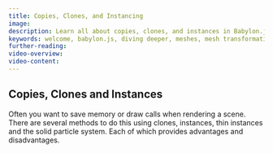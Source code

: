 ```yaml
---
title: Copies, Clones, and Instancing
image: 
description: Learn all about copies, clones, and instances in Babylon.js.
keywords: welcome, babylon.js, diving deeper, meshes, mesh transformation, transformation, Instancing, Copies, clones
further-reading:
video-overview:
video-content:
---
```


## Copies, Clones and Instances

Often you want to save memory or draw calls when rendering a scene. There are several methods to do this using clones, instances, thin instances and the solid particle system. Each of which provides advantages and disadvantages.